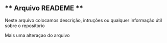 ## ** Arquivo READEME ** 
Neste arquivo colocamos descrição, intruções ou qualquer informação útil sobre o repositório 


Mais uma alteraçao do arquivo